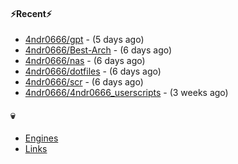 #### ⚡Recent⚡

- [4ndr0666/gpt](https://github.com/4ndr0666/gpt) - (5 days ago)
- [4ndr0666/Best-Arch](https://github.com/4ndr0666/Best-Arch) - (6 days ago)
- [4ndr0666/nas](https://github.com/4ndr0666/nas) - (6 days ago)
- [4ndr0666/dotfiles](https://github.com/4ndr0666/dotfiles) - (6 days ago)
- [4ndr0666/scr](https://github.com/4ndr0666/scr) - (6 days ago)
- [4ndr0666/4ndr0666_userscripts](https://github.com/4ndr0666/4ndr0666_userscripts) - (3 weeks ago)

#### 💀
- [Engines](https://github.com/hoothin/SearchJumper/discussions/73)
- [Links](https://github.com/4ndr0666/Links/blob/main/README.md)

